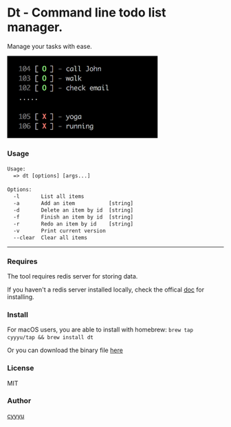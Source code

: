 # Dt - Command line todo list manager.

Manage your tasks with ease.

<img src="./img/screenshot2.png" alt="screenshot" width="350" />

### Usage

```
Usage:
  => dt [options] [args...]

Options:
  -l       List all items
  -a       Add an item           [string]
  -d       Delete an item by id  [string]
  -f       Finish an item by id  [string]
  -r       Redo an item by id    [string]
  -v       Print current version
  --clear  Clear all items
```

---

### Requires

The tool requires redis server for storing data.

If you haven't a redis server installed locally, check the offical [doc](https://redis.io/download) for installing.

### Install

For macOS users, you are able to install with homebrew: `brew tap cyyyu/tap && brew install dt`

Or you can download the binary file [here](https://github.com/cyyyu/dt/releases)

### License

MIT

### Author

[cyyyu](https://github.com/cyyyu)

